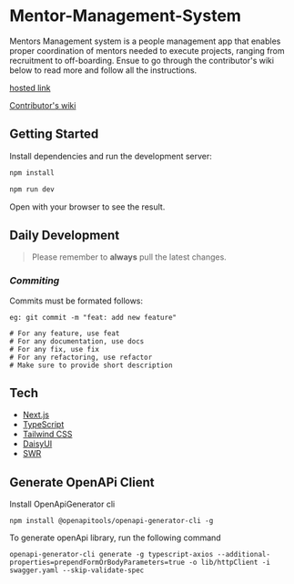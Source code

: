# Mentor-Management-System

Mentors Management system is a people management app that enables proper
coordination of mentors needed to execute projects, ranging from recruitment to off-boarding. Ensue to go through the contributor's wiki below to read more and follow all the instructions.

[hosted link](https://mentor-management-system-team-7-fj6dqhmgi-codehouze.vercel.app/)

[Contributor's wiki](https://github.com/ALCOpenSource/Mentor-Management-System-Team-7/wiki)

## Getting Started

Install dependencies and run the development server:

```bash
npm install

npm run dev
```

Open with your browser to see the result.

## Daily Development

> Please remember to **always** pull the latest changes.

### _Commiting_

Commits must be formated follows:

```console
eg: git commit -m "feat: add new feature"

# For any feature, use feat
# For any documentation, use docs
# For any fix, use fix
# For any refactoring, use refactor
# Make sure to provide short description
```

## Tech

- [Next.js](https://nextjs.org/)
- [TypeScript](https://www.typescriptlang.org/)
- [Tailwind CSS](https://tailwindcss.com/)
- [DaisyUI](https://daisyui.com/)
- [SWR](https://swr.vercel.app/)

## Generate OpenAPi Client

Install OpenApiGenerator cli

```
npm install @openapitools/openapi-generator-cli -g

```

To generate openApi library, run the following command

```
openapi-generator-cli generate -g typescript-axios --additional-properties=prependFormOrBodyParameters=true -o lib/httpClient -i swagger.yaml --skip-validate-spec

```
